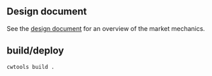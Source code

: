 ## Design document

See the [design document](https://currence-team.gitbook.io/currence/technical-overview/contract/methods) for an overview of the market mechanics.

## build/deploy

```
cwtools build .
```
